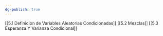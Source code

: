 ```yaml
---
dg-publish: true
---
```

[[5.1 Definicion de Variables Aleatorias Condicionadas]]
[[5.2 Mezclas]]
[[5.3 Esperanza Y Varianza Condicional]]